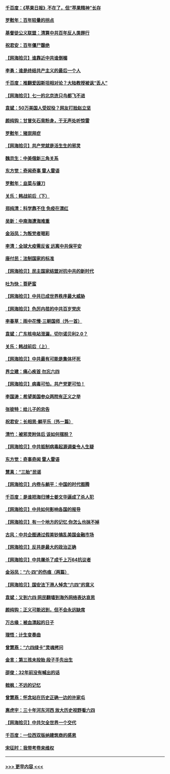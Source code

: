 #### [千百度：《苹果日报》不在了，但“苹果精神”长存](../pages/nsc993/n13046703.md?t=06252101) 
#### [罗慰年：百年较量的拐点](../pages/nsc993/n13046542.md?t=06252101) 
#### [基督徒公义联盟：清算中共百年反人类罪行](../pages/nsc993/n13046499.md?t=06252101) 
#### [祝君安：百年僵尸罄绝](../pages/nsc993/n13045595.md?t=06252101) 
#### [【网海拾贝】谁靠近中共谁倒楣](../pages/nsc993/n13044667.md?t=06252101) 
#### [李勇：谁是终结共产主义的最后一个人](../pages/nsc993/n13044397.md?t=06252101) 
#### [千百度：推翻爱因斯坦相对论？大陆教授被讽“丢人”](../pages/nsc993/n13043908.md?t=06252101) 
#### [【网海拾贝】七一的北京连只鸟都飞不进](../pages/nsc993/n13041377.md?t=06252101) 
#### [袁斌：50万美国人受奴役？网友打脸赵立坚](../pages/nsc993/n13041330.md?t=06252101) 
#### [颜纯钩：甘冒矢石竟粉身，于无声处听惊雷](../pages/nsc993/n13041140.md?t=06252101) 
#### [罗慰年：猪崇拜症](../pages/nsc993/n13041071.md?t=06252101) 
#### [【网海拾贝】共产党就是活生生的邪灵](../pages/nsc993/n13036627.md?t=06252101) 
#### [魏京生：中美俄新三角关系](../pages/nsc993/n13035986.md?t=06252101) 
#### [东方觉：奇闻奇事 雷人雷语](../pages/nsc993/n13035878.md?t=06252101) 
#### [罗慰年：韭菜与镰刀](../pages/nsc993/n13034374.md?t=06252101) 
#### [关乐：韩战前后（下）](../pages/nsc993/n13034113.md?t=06252101) 
#### [郑纯清：科学靠不住 免疫在漂红](../pages/nsc993/n13034093.md?t=06252101) 
#### [吴新：中南海遭海难重](../pages/nsc993/n13034084.md?t=06252101) 
#### [金浴凤：为叛党者喝彩](../pages/nsc993/n13034058.md?t=06252101) 
#### [李清：全球大疫需反省 远离中共保平安](../pages/nsc993/n13033784.md?t=06252101) 
#### [唐付民：法制国家的标准](../pages/nsc993/n13032944.md?t=06252101) 
#### [【网海拾贝】民主国家结盟对抗中共的新时代](../pages/nsc993/n13031717.md?t=06252101) 
#### [吐为快：菩萨蛮](../pages/nsc993/n13030033.md?t=06252101) 
#### [【网海拾贝】中共已成世界秩序最大威胁](../pages/nsc993/n13028138.md?t=06252101) 
#### [【网海拾贝】色厉内荏的中共百岁党庆](../pages/nsc993/n13025582.md?t=06252101) 
#### [李春草：雨中花慢‧三朝国师（外一首）](../pages/nsc993/n13025567.md?t=06252101) 
#### [袁斌：广东核电站泄漏，切尔诺贝利2.0？](../pages/nsc993/n13025475.md?t=06252101) 
#### [关乐：韩战前后（上）](../pages/nsc993/n13025387.md?t=06252101) 
#### [【网海拾贝】中共最有可能是集体坏死](../pages/nsc993/n13023101.md?t=06252101) 
#### [界立建：痛心疾首 勿忘六四](../pages/nsc993/n13022339.md?t=06252101) 
#### [【网海拾贝】病毒可怕，共产党更可怕！](../pages/nsc993/n13020728.md?t=06252101) 
#### [李国涛：希望美国参众两院有正义之举](../pages/nsc993/n13020674.md?t=06252101) 
#### [张彼特：给儿子的忠告](../pages/nsc993/n13018934.md?t=06252101) 
#### [祝君安：长相思‧躺平乐（外一篇）](../pages/nsc993/n13018923.md?t=06252101) 
#### [清竹：被邪灵附体后 该如何摆脱？](../pages/nsc993/n13018877.md?t=06252101) 
#### [【网海拾贝】中共抵制病毒起源调查令人生疑](../pages/nsc993/n13017785.md?t=06252101) 
#### [东方觉：奇事奇闻 雷人雷语](../pages/nsc993/n13017577.md?t=06252101) 
#### [慧真：“三胎”民谣](../pages/nsc993/n13017394.md?t=06252101) 
#### [【网海拾贝】内卷与躺平：中国的时代图腾](../pages/nsc993/n13016128.md?t=06252101) 
#### [千百度：是谁把海归博士姜文华逼成了杀人犯](../pages/nsc993/n13015218.md?t=06252101) 
#### [【网海拾贝】中共如何影响各国的报导](../pages/nsc993/n13012599.md?t=06252101) 
#### [【网海拾贝】有一个地方的记忆 你怎么也抹不掉](../pages/nsc993/n13009802.md?t=06252101) 
#### [古风：中共企图通过假美钞搞乱美国金融市场](../pages/nsc993/n13009626.md?t=06252101) 
#### [【网海拾贝】反共是最大的政治正确](../pages/nsc993/n13007051.md?t=06252101) 
#### [【网海拾贝】中共屠杀了成千上万64抗议者](../pages/nsc993/n13002713.md?t=06252101) 
#### [金浴凤：“六·四”的伤痕（两篇）](../pages/nsc993/n13001719.md?t=06252101) 
#### [【网海拾贝】国安法下港人悼念“六四”的意义](../pages/nsc993/n13001039.md?t=06252101) 
#### [袁斌：又到六四 网民翻墙到海外网络表达哀思](../pages/nsc993/n13000995.md?t=06252101) 
#### [颜纯钩：正义可能迟到，但不会永远缺席](../pages/nsc993/n13000920.md?t=06252101) 
#### [万古缘：被血漂起的日子](../pages/nsc993/n13000914.md?t=06252101) 
#### [理悟：计生变奏曲](../pages/nsc993/n13000414.md?t=06252101) 
#### [曾慧燕：“六四绿卡”灵魂拷问](../pages/nsc993/n13000277.md?t=06252101) 
#### [金言：第三孩未投胎 段子手先出生](../pages/nsc993/n13000215.md?t=06252101) 
#### [邵俊：32年前没有喊出的话](../pages/nsc993/n13000181.md?t=06252101) 
#### [戟枫：不远的记忆](../pages/nsc993/n13000121.md?t=06252101) 
#### [曾慧燕：怀念站在历史正确一边的许家屯](../pages/nsc993/n13000073.md?t=06252101) 
#### [惠虎宇：三十年河东河西 放大历史视野看六四](../pages/nsc993/n13000018.md?t=06252101) 
#### [【网海拾贝】中共欠全世界一个交代](../pages/nsc993/n12998706.md?t=06252101) 
#### [千百度：一位西双版纳建筑商的感恩](../pages/nsc993/n12998487.md?t=06252101) 
#### [宋征时：我带考卷来维权](../pages/nsc993/n12994088.md?t=06252101) 

----
#### [ >>> 更早内容 <<< ](../indexes/nsc993-earlier.md)
